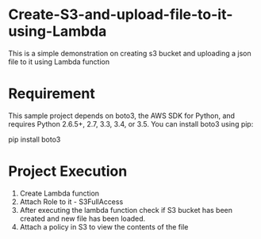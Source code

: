 # Create-S3-and-upload-file-to-it-using-Lambda
This is a simple demonstration on creating s3 bucket and uploading a json file to it using Lambda function 

# Requirement
This sample project depends on boto3, the AWS SDK for Python, and requires Python 2.6.5+, 2.7, 3.3, 3.4, or 3.5. You can install boto3 using pip:

pip install boto3

# Project Execution
1. Create Lambda function
2. Attach Role to it - S3FullAccess
3. After executing the lambda function check if S3 bucket has been created and new file has been loaded.
4. Attach a policy in S3 to view the contents of the file

